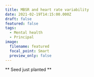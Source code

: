```yaml
---
title: MBSR and heart rate variability
date: 2021-02-19T14:15:00.000Z
draft: false
featured: false
tags:
  - Mental health
  - Principal
image:
  filename: featured
  focal_point: Smart
  preview_only: false
---
```

\*\* Seed just planted \*\*